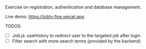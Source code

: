 Exercise on registration, authentication and database management.

Live demo: https://jobly-five.vercel.app

TODOS:

- [ ]  Job.js: useHistory to redirect user to the targeted job after login
- [ ] Filter search with more search terms (provided by the backend)
